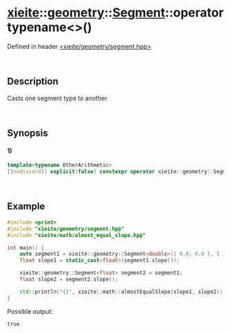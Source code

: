 # [xieite](../../../../../../xieite.md)\:\:[geometry](../../../../../../geometry.md)\:\:[Segment<Arithmetic>](../../../../segment.md)\:\:operator typename\<\>\(\)
Defined in header [<xieite/geometry/segment.hpp>](../../../../../../../include/xieite/geometry/segment.hpp)

&nbsp;

## Description
Casts one segment type to another.

&nbsp;

## Synopsis
#### 1)
```cpp
template<typename OtherArithmetic>
[[nodiscard]] explicit(false) constexpr operator xieite::geometry::Segment<OtherArithmetic>() const noexcept;
```

&nbsp;

## Example
```cpp
#include <print>
#include "xieite/geometry/segment.hpp"
#include "xieite/math/almost_equal_slope.hpp"

int main() {
    auto segment1 = xieite::geometry::Segment<double>({ 0.0, 0.0 }, { 3.0, 4.0 });
    float slope1 = static_cast<float>(segment1.slope());

    xieite::geometry::Segment<float> segment2 = segment1;
    float slope2 = segment2.slope();

    std::println("{}", xieite::math::almostEqualSlope(slope1, slope2));
}
```
Possible output:
```
true
```

